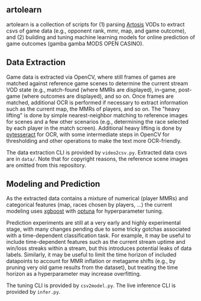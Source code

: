 artolearn
---------

artolearn is a collection of scripts for (1) parsing [Artosis](https://twitch.tv/artosis) VODs to extract csvs of game data (e.g., opponent rank, mmr, map, and game outcome), and (2) building and tuning machine learning models for online prediction of game outcomes (gamba gamba MODS OPEN CASINO).

Data Extraction
---------------
Game data is extracted via OpenCV, where still frames of games are matched against reference game scenes to determine the current stream VOD state (e.g., match-found (where MMRs are displayed), in-game, post-game (where outcomes are displayed), and so on.
Once frames are matched, additional OCR is performed if necessary to extract information such as the current map, the MMRs of players, and so on.
The "heavy lifting" is done by simple nearest-neighbor matching to reference images for scenes and a few other scenarios (e.g., determining the race selected by each player in the match screen).
Additional heavy lifting is done by [pytesseract](https://pypi.org/project/pytesseract/) for OCR, with some intermediate steps in OpenCV for thresholding and other operations to make the text more OCR-friendly.

The data extraction CLI is provided by `video2csv.py`.
Extracted data csvs are in `data/`.
Note that for copyright reasons, the reference scene images are omitted from
this repository.

Modeling and Prediction
-----------------------
As the extracted data contains a mixture of numerical (player MMRs) and categorical features (map, races chosen by players, ...) the current modeling uses [xgboost](https://xgboost.readthedocs.io/en/stable/) with [optuna](https://optuna.org/) for hyperparameter tuning.

Prediction experiments are still at a very early and highly experimental stage, with many changes pending due to some tricky gotchas associated with a time-dependent classification task.
For example, it may be useful to include time-dependent features such as the current stream uptime and win/loss streaks within a stream, but this introduces potential leaks of data labels.
Similarly, it may be useful to limit the time horizon of included datapoints to account for MMR inflation or metagame shifts (e.g., by pruning very old game results from the dataset), but treating the time horizon as a hyperparameter may increase overfitting.

The tuning CLI is provided by `csv2model.py`.
The live inference CLI is provided by `infer.py`.
